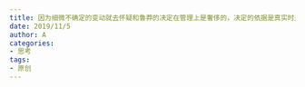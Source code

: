 ```yaml
---
title: 因为细微不确定的变动就去怀疑和鲁莽的决定在管理上是奢侈的，决定的依据是真实时是最有效和必须去做的
date: 2019/11/5
author: A
categories:
- 思考
tags:
- 原创
---
```

